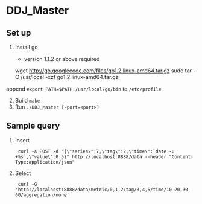 DDJ_Master
==========

## Set up
1. Install go
	- version 1.1.2 or above required

    wget http://go.googlecode.com/files/go1.2.linux-amd64.tar.gz
    sudo tar -C /usr/local -xzf go1.2.linux-amd64.tar.gz

append `export PATH=$PATH:/usr/local/go/bin` to `/etc/profile`

2. Build `make`
3. Run `./DDJ_Master [-port=<port>]`

## Sample query

1. Insert

		curl -X POST -d "{\"series\":7,\"tag\":2,\"time\":`date -u +%s`,\"value\":0.5}" http://localhost:8888/data --header "Content-Type:application/json"

2. Select

		curl -G 'http://localhost:8888/data/metric/0,1,2/tag/3,4,5/time/10-20,30-60/aggregation/none'
